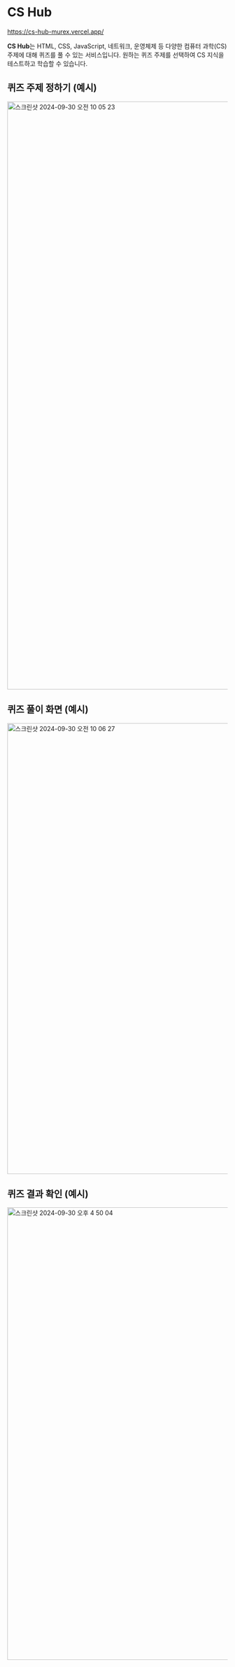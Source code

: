 # CS Hub 

https://cs-hub-murex.vercel.app/ 

**CS Hub**는 HTML, CSS, JavaScript, 네트워크, 운영체제 등 다양한 컴퓨터 과학(CS) 주제에 대해 퀴즈를 풀 수 있는 서비스입니다. 
원하는 퀴즈 주제를 선택하여 CS 지식을 테스트하고 학습할 수 있습니다.

## 퀴즈 주제 정하기 (예시)
<img width="1342" alt="스크린샷 2024-09-30 오전 10 05 23" src="https://github.com/user-attachments/assets/0dade3d8-e964-48c8-80a0-489f92443def">

## 퀴즈 풀이 화면 (예시)
<img width="1029" alt="스크린샷 2024-09-30 오전 10 06 27" src="https://github.com/user-attachments/assets/8582fa14-251f-4b45-9b5a-17619f7eb76a">

## 퀴즈 결과 확인 (예시)
<img width="1033" alt="스크린샷 2024-09-30 오후 4 50 04" src="https://github.com/user-attachments/assets/87cfa867-cb14-41a2-99d6-f2a4744b1adb">
